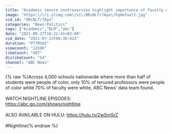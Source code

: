 ```yaml
---
title: "Academic tenure controversies highlight importance of faculty diversity | Nightline"
image: "https:\/\/i.ytimg.com\/vi\/0RcNLfr7Ayo\/hqdefault.jpg"
vid_id: "0RcNLfr7Ayo"
categories: "News-Politics"
tags: ["Academic","BLM","abc"]
date: "2021-09-27T16:22:41+03:00"
vid_date: "2021-07-23T08:30:42Z"
duration: "PT7M16S"
viewcount: "12506"
likeCount: "497"
dislikeCount: "54"
channel: "ABC News"
---
```

{% raw %}Across 4,000 schools nationwide where more than half of students were people of color, only 10% of tenured professors were people of color while 70% of faculty were white, ABC News’ data team found.<br /><br />WATCH NIGHTLINE EPISODES:<br /><a rel="nofollow" target="blank" href="https://abc.go.com/shows/nightline">https://abc.go.com/shows/nightline</a> <br /><br />ALSO AVAILABLE ON HULU: <a rel="nofollow" target="blank" href="https://hulu.tv/2wSmSrZ">https://hulu.tv/2wSmSrZ</a><br /><br />#Nightline{% endraw %}
